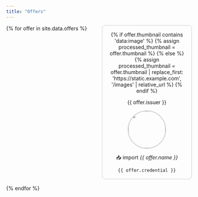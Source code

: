 ```yaml
---
title: "Offers"
---
```

<style>
/** Three per row, circular images, Import text below it. Hover icon a indicates interaction. **/
.offer-grid {
  display: grid;
  grid-template-columns: repeat(auto-fill, minmax(200px, 1fr));
  gap: 1rem;
}
.certificate {
  display: flex;
  flex-direction: column;
  align-items: center;

  border: 1px solid #ccc;
  border-radius: 0.5rem;
  padding: 1rem;
  text-align: center;

  transition: transform 0.2s;

  cursor: pointer;
}
.certificate:hover {
  transform: scale(1.1);
}
.certificate a {
  text-decoration: none;
}
.certificate img {
  width: 100px;
  height: 100px;
  overflow: hidden;
  border-radius: 50%;
  border: 2px solid #ccc;
  object-fit: cover;
  object-position: center;
  text-align: center;
}
.certificate code {
  width: 100%;
  overflow: hidden;
  text-overflow: ellipsis;
  box-shadow: none;
}
dialog {
  border: 1px solid #ccc;
  border-radius: 0.5rem;
  padding: 3rem;
  text-align: center;
}
dialog p {
  margin: 0 0 1rem;
}
dialog img {
  display: block;
  width: 100%;
  height: auto;
  margin: 0 0 1rem;
}
dialog .clipboard {
  font-family: monospace;
  display: inline-block;
  overflow-x: scroll;
  text-wrap: nowrap;
  height: 2rem;
  width: 500px;
}
dialog button.icon {
  background: none;
  border: none;
  cursor: pointer;
  font-size: 1.5rem;
  color: #333;
}
dialog form {
  background-color: #fff;
}
::backdrop {
  background-color: rgba(0, 0, 0, 0.5);
}
</style>
<script>
document.addEventListener('DOMContentLoaded', function () {
   document.querySelectorAll('[data-modal]').forEach(function (opener) {
      opener.addEventListener('click', function (event) {
         event.preventDefault();
         var dialog = document.getElementById(opener.dataset.modal);
         dialog.showModal();
      });
   });
   document.querySelectorAll('dialog button.copy').forEach(function (copyButton) {
      copyButton.addEventListener('click', function (event) {
        event.preventDefault();
        var offerCode = copyButton.previousElementSibling;
        navigator.clipboard.writeText(offerCode.textContent).then(function() {
          copyButton.textContent = '✅ Copied!';
          setTimeout(function() {
            copyButton.textContent = '📋';
          }, 2000);
        }).catch(function(err) {
          console.error('Failed to copy: ', err);
        });
      });
   });
});
</script>

<div class="offer-grid">
  {% for offer in site.data.offers %}
  <div class="certificate" data-modal="{{offer.offer_json.id}}">
    {% if offer.thumbnail contains 'data:image' %}
      {% assign processed_thumbnail = offer.thumbnail %}
    {% else %}
      {% assign processed_thumbnail = offer.thumbnail | replace_first: 'https://static.example.com', '/images' | relative_url %}
    {% endif %}
    <p class="issuer">{{ offer.issuer }}</p>
    <img src="{{processed_thumbnail}}" alt=""/>
    <p class="title"> 📥 import <em>{{ offer.name }}</em></p>
    <code title="{{offer.credential}}">{{ offer.credential }}</code>
    
  </div>
  <dialog id="{{ offer.offer_json.id }}">
    <p>Import <em>{{ offer.name }}</em> into your wallet</p>
    <img src="{{ offer.offer_png | relative_url }}" alt="{{ offer.offer_json.id }}">
    <code class="clipboard">{{ offer.offer_json.uri }}</code>
    <button class="icon copy" aria-label="Copy this offer">📋</button>
    <form method="dialog">
      <button type="submit" autofocus>Close</button>
    </form>
  </dialog>
  {% endfor %}
</div>
